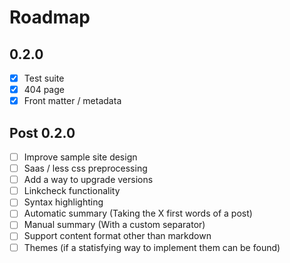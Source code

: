 # Roadmap

## 0.2.0

- [x] Test suite
- [x] 404 page
- [x] Front matter / metadata

## Post 0.2.0

- [ ] Improve sample site design
- [ ] Saas / less css preprocessing
- [ ] Add a way to upgrade versions
- [ ] Linkcheck functionality
- [ ] Syntax highlighting
- [ ] Automatic summary (Taking the X first words of a post)
- [ ] Manual summary (With a custom separator)
- [ ] Support content format other than markdown
- [ ] Themes (if a statisfying way to implement them can be found)
